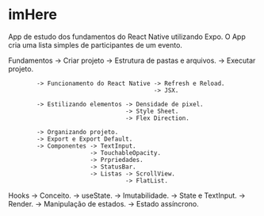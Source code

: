 # imHere

App de estudo dos fundamentos do React Native utilizando Expo.
O App cria uma lista simples de participantes de um evento.

Fundamentos -> Criar projeto -> Estrutura de pastas e arquivos.
                            -> Executar projeto.

            -> Funcionamento do React Native -> Refresh e Reload.
                                             -> JSX.

            -> Estilizando elementos -> Densidade de pixel.
                                     -> Style Sheet.
                                     -> Flex Direction.

            -> Organizando projeto.
            -> Export e Export Default.
            -> Componentes -> TextInput.
                           -> TouchableOpacity.
                           -> Prpriedades.
                           -> StatusBar.
                           -> Listas -> ScrollView.
                                     -> FlatList.
                                    
Hooks -> Conceito.
      -> useState.
      -> Imutabilidade.
      -> State e TextInput.
      -> Render.
      -> Manipulação de estados.
      -> Estado assíncrono.
                        
